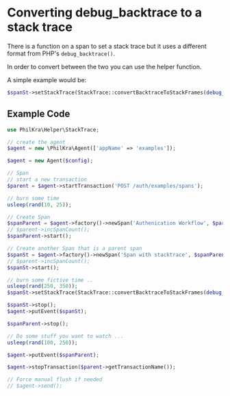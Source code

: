 # Converting debug_backtrace to a stack trace

There is a function on a span to set a stack trace but it uses a different format from PHP's `debug_backtrace()`.

In order to convert between the two you can use the helper function.

A simple example would be:

```php
$spanSt->setStackTrace(StackTrace::convertBacktraceToStackFrames(debug_backtrace());
```

## Example Code
```php
use PhilKra\Helper\StackTrace;

// create the agent
$agent = new \PhilKra\Agent(['appName' => 'examples']);

$agent = new Agent($config);

// Span
// start a new transaction
$parent = $agent->startTransaction('POST /auth/examples/spans');

// burn some time
usleep(rand(10, 25));

// Create Span
$spanParent = $agent->factory()->newSpan('Authenication Workflow', $parent);
// $parent->incSpanCount();
$spanParent->start();

// Create another Span that is a parent span
$spanSt = $agent->factory()->newSpan('Span with stacktrace', $spanParent);
// $parent->incSpanCount();
$spanSt->start();

// burn some fictive time ..
usleep(rand(250, 350));
$spanSt->setStackTrace(StackTrace::convertBacktraceToStackFrames(debug_backtrace());

$spanSt->stop();
$agent->putEvent($spanSt);

$spanParent->stop();

// Do some stuff you want to watch ...
usleep(rand(100, 250));

$agent->putEvent($spanParent);

$agent->stopTransaction($parent->getTransactionName());

// Force manual flush if needed
// $agent->send();
```

